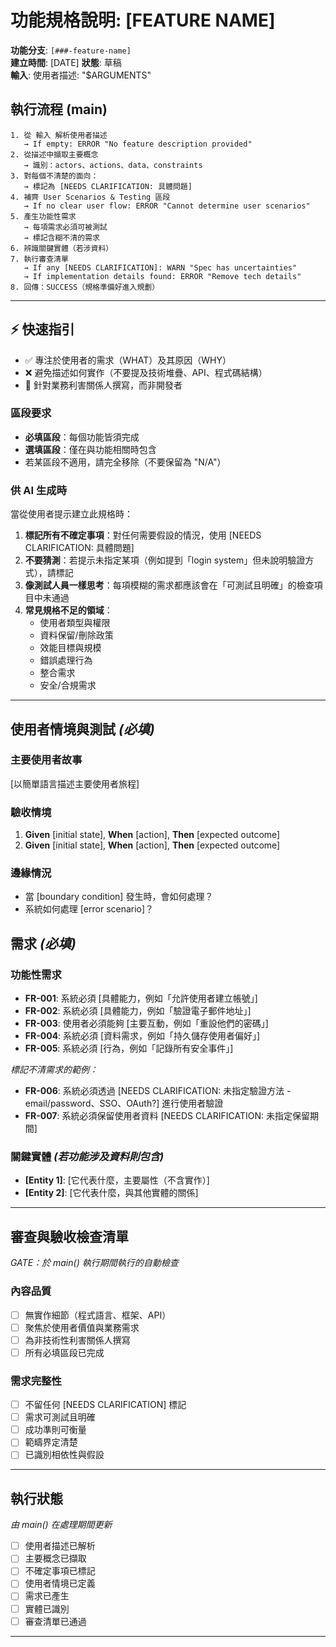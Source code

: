 # 功能規格說明: [FEATURE NAME]

**功能分支**: `[###-feature-name]`  
**建立時間**: [DATE]
**狀態**: 草稿  
**輸入**: 使用者描述: "$ARGUMENTS"

## 執行流程 (main)
```
1. 從 輸入 解析使用者描述
   → If empty: ERROR "No feature description provided"
2. 從描述中擷取主要概念
   → 識別：actors、actions、data、constraints
3. 對每個不清楚的面向：
   → 標記為 [NEEDS CLARIFICATION: 具體問題]
4. 補齊 User Scenarios & Testing 區段
   → If no clear user flow: ERROR "Cannot determine user scenarios"
5. 產生功能性需求
   → 每項需求必須可被測試
   → 標記含糊不清的需求
6. 辨識關鍵實體（若涉資料）
7. 執行審查清單
   → If any [NEEDS CLARIFICATION]: WARN "Spec has uncertainties"
   → If implementation details found: ERROR "Remove tech details"
8. 回傳：SUCCESS（規格準備好進入規劃）
```

---

## ⚡ 快速指引
- ✅ 專注於使用者的需求（WHAT）及其原因（WHY）
- ❌ 避免描述如何實作（不要提及技術堆疊、API、程式碼結構）
- 👥 針對業務利害關係人撰寫，而非開發者

### 區段要求
- **必填區段**：每個功能皆須完成
- **選填區段**：僅在與功能相關時包含
- 若某區段不適用，請完全移除（不要保留為 "N/A"）

### 供 AI 生成時
當從使用者提示建立此規格時：
1. **標記所有不確定事項**：對任何需要假設的情況，使用 [NEEDS CLARIFICATION: 具體問題]
2. **不要猜測**：若提示未指定某項（例如提到「login system」但未說明驗證方式），請標記
3. **像測試人員一樣思考**：每項模糊的需求都應該會在「可測試且明確」的檢查項目中未通過
4. **常見規格不足的領域**：
   - 使用者類型與權限
   - 資料保留/刪除政策  
   - 效能目標與規模
   - 錯誤處理行為
   - 整合需求
   - 安全/合規需求

---

## 使用者情境與測試 *(必填)*

### 主要使用者故事
[以簡單語言描述主要使用者旅程]

### 驗收情境
1. **Given** [initial state], **When** [action], **Then** [expected outcome]
2. **Given** [initial state], **When** [action], **Then** [expected outcome]

### 邊緣情況
- 當 [boundary condition] 發生時，會如何處理？
- 系統如何處理 [error scenario]？

## 需求 *(必填)*

### 功能性需求
- **FR-001**: 系統必須 [具體能力，例如「允許使用者建立帳號」]
- **FR-002**: 系統必須 [具體能力，例如「驗證電子郵件地址」]  
- **FR-003**: 使用者必須能夠 [主要互動，例如「重設他們的密碼」]
- **FR-004**: 系統必須 [資料需求，例如「持久儲存使用者偏好」]
- **FR-005**: 系統必須 [行為，例如「記錄所有安全事件」]

*標記不清需求的範例：*
- **FR-006**: 系統必須透過 [NEEDS CLARIFICATION: 未指定驗證方法 - email/password、SSO、OAuth?] 進行使用者驗證
- **FR-007**: 系統必須保留使用者資料 [NEEDS CLARIFICATION: 未指定保留期間]

### 關鍵實體 *(若功能涉及資料則包含)*
- **[Entity 1]**: [它代表什麼，主要屬性（不含實作）]
- **[Entity 2]**: [它代表什麼，與其他實體的關係]

---

## 審查與驗收檢查清單
*GATE：於 main() 執行期間執行的自動檢查*

### 內容品質
- [ ] 無實作細節（程式語言、框架、API）
- [ ] 聚焦於使用者價值與業務需求
- [ ] 為非技術性利害關係人撰寫
- [ ] 所有必填區段已完成

### 需求完整性
- [ ] 不留任何 [NEEDS CLARIFICATION] 標記
- [ ] 需求可測試且明確  
- [ ] 成功準則可衡量
- [ ] 範疇界定清楚
- [ ] 已識別相依性與假設

---

## 執行狀態
*由 main() 在處理期間更新*

- [ ] 使用者描述已解析
- [ ] 主要概念已擷取
- [ ] 不確定事項已標記
- [ ] 使用者情境已定義
- [ ] 需求已產生
- [ ] 實體已識別
- [ ] 審查清單已通過

---